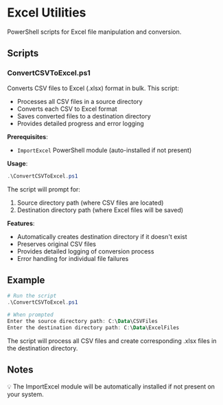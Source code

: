 # Excel Utilities

PowerShell scripts for Excel file manipulation and conversion.

## Scripts

### ConvertCSVToExcel.ps1

Converts CSV files to Excel (.xlsx) format in bulk. This script:
- Processes all CSV files in a source directory
- Converts each CSV to Excel format
- Saves converted files to a destination directory
- Provides detailed progress and error logging

**Prerequisites**:
- `ImportExcel` PowerShell module (auto-installed if not present)

**Usage**:
```powershell
.\ConvertCSVToExcel.ps1
```

The script will prompt for:
1. Source directory path (where CSV files are located)
2. Destination directory path (where Excel files will be saved)

**Features**:
- Automatically creates destination directory if it doesn't exist
- Preserves original CSV files
- Provides detailed logging of conversion process
- Error handling for individual file failures

## Example

```powershell
# Run the script
.\ConvertCSVToExcel.ps1

# When prompted
Enter the source directory path: C:\Data\CSVFiles
Enter the destination directory path: C:\Data\ExcelFiles
```

The script will process all CSV files and create corresponding .xlsx files in the destination directory.

## Notes

💡 The ImportExcel module will be automatically installed if not present on your system.

